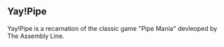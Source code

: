 ## Yay!Pipe
Yay!Pipe is a recarnation of the classic game "Pipe Mania" devleoped by The Assembly Line.
